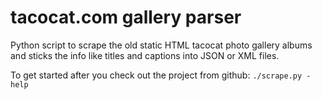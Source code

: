 tacocat.com gallery parser
======================

Python script to scrape the old static HTML tacocat photo gallery albums and sticks the info like titles and captions into JSON or XML files.

To get started after you check out the project from github:
`./scrape.py -help`
